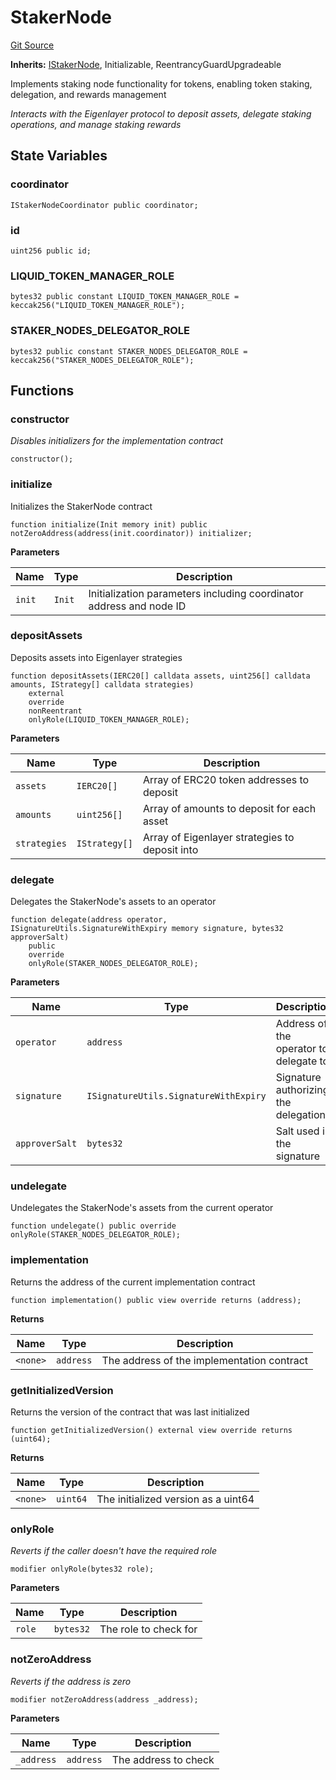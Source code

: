 # StakerNode
[Git Source](https://github.com/EigenExplorer/liquid-avs-token/blob/5327ad163b4824431dc106b6e260de3ac2542f2f/src/core/StakerNode.sol)

**Inherits:**
[IStakerNode](/src/interfaces/IStakerNode.sol/interface.IStakerNode.md), Initializable, ReentrancyGuardUpgradeable

Implements staking node functionality for tokens, enabling token staking, delegation, and rewards management

*Interacts with the Eigenlayer protocol to deposit assets, delegate staking operations, and manage staking rewards*


## State Variables
### coordinator

```solidity
IStakerNodeCoordinator public coordinator;
```


### id

```solidity
uint256 public id;
```


### LIQUID_TOKEN_MANAGER_ROLE

```solidity
bytes32 public constant LIQUID_TOKEN_MANAGER_ROLE = keccak256("LIQUID_TOKEN_MANAGER_ROLE");
```


### STAKER_NODES_DELEGATOR_ROLE

```solidity
bytes32 public constant STAKER_NODES_DELEGATOR_ROLE = keccak256("STAKER_NODES_DELEGATOR_ROLE");
```


## Functions
### constructor

*Disables initializers for the implementation contract*


```solidity
constructor();
```

### initialize

Initializes the StakerNode contract


```solidity
function initialize(Init memory init) public notZeroAddress(address(init.coordinator)) initializer;
```
**Parameters**

|Name|Type|Description|
|----|----|-----------|
|`init`|`Init`|Initialization parameters including coordinator address and node ID|


### depositAssets

Deposits assets into Eigenlayer strategies


```solidity
function depositAssets(IERC20[] calldata assets, uint256[] calldata amounts, IStrategy[] calldata strategies)
    external
    override
    nonReentrant
    onlyRole(LIQUID_TOKEN_MANAGER_ROLE);
```
**Parameters**

|Name|Type|Description|
|----|----|-----------|
|`assets`|`IERC20[]`|Array of ERC20 token addresses to deposit|
|`amounts`|`uint256[]`|Array of amounts to deposit for each asset|
|`strategies`|`IStrategy[]`|Array of Eigenlayer strategies to deposit into|


### delegate

Delegates the StakerNode's assets to an operator


```solidity
function delegate(address operator, ISignatureUtils.SignatureWithExpiry memory signature, bytes32 approverSalt)
    public
    override
    onlyRole(STAKER_NODES_DELEGATOR_ROLE);
```
**Parameters**

|Name|Type|Description|
|----|----|-----------|
|`operator`|`address`|Address of the operator to delegate to|
|`signature`|`ISignatureUtils.SignatureWithExpiry`|Signature authorizing the delegation|
|`approverSalt`|`bytes32`|Salt used in the signature|


### undelegate

Undelegates the StakerNode's assets from the current operator


```solidity
function undelegate() public override onlyRole(STAKER_NODES_DELEGATOR_ROLE);
```

### implementation

Returns the address of the current implementation contract


```solidity
function implementation() public view override returns (address);
```
**Returns**

|Name|Type|Description|
|----|----|-----------|
|`<none>`|`address`|The address of the implementation contract|


### getInitializedVersion

Returns the version of the contract that was last initialized


```solidity
function getInitializedVersion() external view override returns (uint64);
```
**Returns**

|Name|Type|Description|
|----|----|-----------|
|`<none>`|`uint64`|The initialized version as a uint64|


### onlyRole

*Reverts if the caller doesn't have the required role*


```solidity
modifier onlyRole(bytes32 role);
```
**Parameters**

|Name|Type|Description|
|----|----|-----------|
|`role`|`bytes32`|The role to check for|


### notZeroAddress

*Reverts if the address is zero*


```solidity
modifier notZeroAddress(address _address);
```
**Parameters**

|Name|Type|Description|
|----|----|-----------|
|`_address`|`address`|The address to check|


